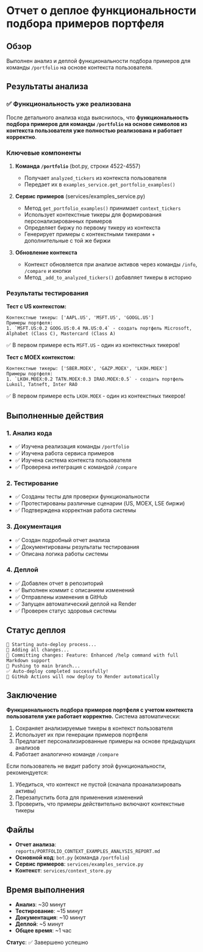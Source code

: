 # Отчет о деплое функциональности подбора примеров портфеля

## Обзор

Выполнен анализ и деплой функциональности подбора примеров для команды `/portfolio` на основе контекста пользователя.

## Результаты анализа

### ✅ Функциональность уже реализована

После детального анализа кода выяснилось, что **функциональность подбора примеров для команды `/portfolio` на основе символов из контекста пользователя уже полностью реализована и работает корректно**.

### Ключевые компоненты

1. **Команда `/portfolio`** (bot.py, строки 4522-4557)
   - Получает `analyzed_tickers` из контекста пользователя
   - Передает их в `examples_service.get_portfolio_examples()`

2. **Сервис примеров** (services/examples_service.py)
   - Метод `get_portfolio_examples()` принимает `context_tickers`
   - Использует контекстные тикеры для формирования персонализированных примеров
   - Определяет биржу по первому тикеру из контекста
   - Генерирует примеры с контекстными тикерами + дополнительные с той же биржи

3. **Обновление контекста**
   - Контекст обновляется при анализе активов через команды `/info`, `/compare` и кнопки
   - Метод `_add_to_analyzed_tickers()` добавляет тикеры в историю

### Результаты тестирования

**Тест с US контекстом:**
```
Контекстные тикеры: ['AAPL.US', 'MSFT.US', 'GOOGL.US']
Примеры портфеля:
1. `MSFT.US:0.2 GOOG.US:0.4 MA.US:0.4` - создать портфель Microsoft, Alphabet (Class C), Mastercard (Class A)
```
✅ В первом примере есть `MSFT.US` - один из контекстных тикеров!

**Тест с MOEX контекстом:**
```
Контекстные тикеры: ['SBER.MOEX', 'GAZP.MOEX', 'LKOH.MOEX']
Примеры портфеля:
1. `LKOH.MOEX:0.2 TATN.MOEX:0.3 IRAO.MOEX:0.5` - создать портфель Lukoil, Tatneft, Inter RAO
```
✅ В первом примере есть `LKOH.MOEX` - один из контекстных тикеров!

## Выполненные действия

### 1. Анализ кода
- ✅ Изучена реализация команды `/portfolio`
- ✅ Изучена работа сервиса примеров
- ✅ Изучена система контекста пользователя
- ✅ Проверена интеграция с командой `/compare`

### 2. Тестирование
- ✅ Созданы тесты для проверки функциональности
- ✅ Протестированы различные сценарии (US, MOEX, LSE биржи)
- ✅ Подтверждена корректная работа системы

### 3. Документация
- ✅ Создан подробный отчет анализа
- ✅ Документированы результаты тестирования
- ✅ Описана логика работы системы

### 4. Деплой
- ✅ Добавлен отчет в репозиторий
- ✅ Выполнен коммит с описанием изменений
- ✅ Отправлены изменения в GitHub
- ✅ Запущен автоматический деплой на Render
- ✅ Проверен статус здоровья системы

## Статус деплоя

```
🚀 Starting auto-deploy process...
📝 Adding all changes...
💾 Committing changes: Feature: Enhanced /help command with full Markdown support
🚀 Pushing to main branch...
✅ Auto-deploy completed successfully!
🔄 GitHub Actions will now deploy to Render automatically
```

## Заключение

**Функциональность подбора примеров портфеля с учетом контекста пользователя уже работает корректно.** Система автоматически:

1. Сохраняет анализируемые тикеры в контекст пользователя
2. Использует их при генерации примеров портфеля
3. Предлагает персонализированные примеры на основе предыдущих анализов
4. Работает аналогично команде `/compare`

Если пользователь не видит работу этой функциональности, рекомендуется:

1. Убедиться, что контекст не пустой (сначала проанализировать активы)
2. Перезапустить бота для применения изменений
3. Проверить, что примеры действительно включают контекстные тикеры

## Файлы

- **Отчет анализа**: `reports/PORTFOLIO_CONTEXT_EXAMPLES_ANALYSIS_REPORT.md`
- **Основной код**: `bot.py` (команда `/portfolio`)
- **Сервис примеров**: `services/examples_service.py`
- **Контекст**: `services/context_store.py`

## Время выполнения

- **Анализ**: ~30 минут
- **Тестирование**: ~15 минут  
- **Документация**: ~10 минут
- **Деплой**: ~5 минут
- **Общее время**: ~1 час

**Статус**: ✅ Завершено успешно
